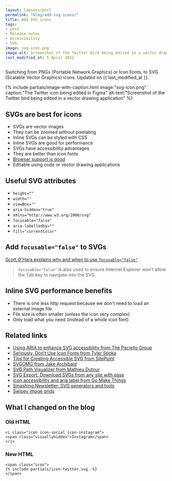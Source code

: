 ```yaml
---
layout: layouts/post
permalink: "blog/add-svg-icons/"
title: Add SVG icons
tags:
- post
- Release notes
- Accessibility
- SVG
image: svg-icon.png
image-alt: Screenshot of the Twitter bird being edited in a vector drawing application
last_modified_at: 5 April 2021
---
```


Switching from PNGs (Portable Network Graphics) or Icon Fonts, to SVG (Scalable Vector Graphics) icons. Updated on {{ last_modified_at }}.

{%
  include partials/image-with-caption.html
  image:"svg-icon.png"
  caption:"The Twitter icon being edited in Figma"
  alt-text:"Screenshot of the Twitter bird being edited in a vector drawing application"
%}

## SVGs are best for icons

- SVGs are vector images
- They can be zoomed without pixelating
- Inline SVGs can be styled with CSS
- Inline SVGs are good for performance
- SVGs have accessibility advantages
- They are better than icon fonts
- [Browser support is good](https://caniuse.com/#feat=svg-html5)
- Editable using code or vector drawing applications

## Useful SVG attributes

- `height=""`
- `width=""`
- `viewBox=""`
- `aria-hidden="true"`
- `xmlns="http://www.w3.org/2000/svg"`
- `focusable="false"`
- `aria-labelledby=""`
- `fill="currentColor"`

## Add `focusable="false"` to SVGs

[Scott O'Hara explains why and when to use `focusable="false"`](https://www.scottohara.me/blog/2019/05/22/contextual-images-svgs-and-a11y.html#svgs-that-are-decorative)

> `focusable="false"` is also used to ensure Internet Explorer won’t allow the Tab key to navigate into the SVG.

## Inline SVG performance benefits
- There is one less http request because we don't need to load an external image file
- File size is often smaller (unless the icon very complex)
- Only load what you need (instead of a whole icon font)

## Related links

- [Using ARIA to enhance SVG accessibility from The Paciello Group](https://developer.paciellogroup.com/blog/2013/12/using-aria-enhance-svg-accessibility/)
- [Seriously, Don’t Use Icon Fonts from Tyler Sticka](https://cloudfour.com/thinks/seriously-dont-use-icon-fonts/)
- [Tips for Creating Accessible SVG from SitePoint](https://www.sitepoint.com/tips-accessible-svg/)
- [SVGOMG from Jake Archibald](https://jakearchibald.github.io/svgomg/)
- [SVG Path Visualizer from Mathieu Dutour](https://svg-path-visualizer.netlify.app/)
- [SVG Export: Download SVGs from any site with ease](https://svgexport.io/)
- [Icon accessibility and aria label from Go Make Things](https://gomakethings.com/icon-accessibility-and-aria-label/)
- [Smashing Newsletter: SVG generators and tools](https://mailchi.mp/smashingmagazine/smashing-newsletter-294-svg-generators-and-tools)
- [Swipey image grids](https://www.cassie.codes/posts/swipey-image-grids/)

## What I changed on the blog

### Old HTML
```
<i class="icon icon-social icon-instagram">
<span class="visuallyhidden">Instagram</span>
</i>
```

### New HTML
```
<span class="icon">
{% include partials/icon-twitter.svg -%}
</span>
```
